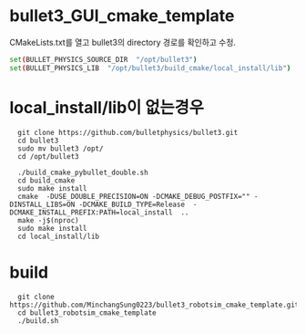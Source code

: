 # bullet3_GUI_cmake_template
CMakeLists.txt를 열고 bullet3의 directory 경로를 확인하고 수정.
```bash
set(BULLET_PHYSICS_SOURCE_DIR  "/opt/bullet3")
set(BULLET_PHYSICS_LIB  "/opt/bullet3/build_cmake/local_install/lib")
```

# local_install/lib이 없는경우
```
  git clone https://github.com/bulletphysics/bullet3.git
  cd bullet3
  sudo mv bullet3 /opt/
  cd /opt/bullet3

  ./build_cmake_pybullet_double.sh
  cd build_cmake
  sudo make install
  cmake  -DUSE_DOUBLE_PRECISION=ON -DCMAKE_DEBUG_POSTFIX="" -DINSTALL_LIBS=ON -DCMAKE_BUILD_TYPE=Release  -DCMAKE_INSTALL_PREFIX:PATH=local_install  ..
  make -j$(nproc)
  sudo make install
  cd local_install/lib
```

# build
```
  git clone https://github.com/MinchangSung0223/bullet3_robotsim_cmake_template.git
  cd bullet3_robotsim_cmake_template 
  ./build.sh
```

